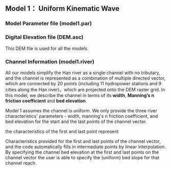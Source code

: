 ## Model 1： Uniform Kinematic Wave

### Model Parameter file (model1.par)

### Digital Elevation file (DEM.asc)

This DEM file is used for all the models.

### Channel Information (model1.river)

All our models simplify the Han river as a single channel with no tributary, and the channel is represented as a combination of multiple directed vector, which are connected by 20 points (including 11 hydropower stations and 9 cities along the Han river)，which are projected onto the DEM raster grid. In this model, we describe the channel in terms of its **width**, **Manning’s n friction coefficient** and **bed elevation**.

Model 1 assumes the channel is uniform. We only provide the three river characteristics' parameters - width, manning's n friction coefficient, and bed elevation for the start and the last points of the channel vector. 

the characteristics of the first and last point represent 

Characteristics provided for the first and last points of the channel vector, and the code automatically fills in intermediate points by linear interpolation. By specifying the channel bed elevation at the first and last points on the channel vector the user is able to specify the (uniform) bed slope for that channel reach.
